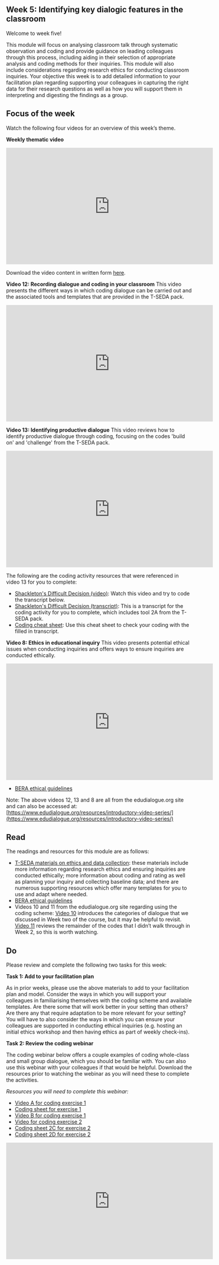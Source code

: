 ## Week 5: Identifying key dialogic features in the classroom



Welcome to week five!

This module will focus on analysing classroom talk through systematic observation and coding and provide guidance on leading colleagues through this process, including aiding in their selection of appropriate analysis and coding methods for their inquiries. This module will also include considerations regarding research ethics for conducting classroom inquiries. Your objective this week is to add detailed information to your facilitation plan regarding supporting your colleagues in capturing the right data for their research questions as well as how you will support them in interpreting and digesting the findings as a group.



## Focus of the week

Watch the following four videos for an overview of this week’s theme.

**Weekly thematic video**
<iframe width="560" height="315" src="https://www.youtube.com/embed/DUY_hGZWz7s" title="YouTube video player" frameborder="0" allow="accelerometer; autoplay; clipboard-write; encrypted-media; gyroscope; picture-in-picture" allowfullscreen></iframe>

Download the video content in written form [here](https://mbrugha.github.io/course-in-a-box/img/Wk5_video_content.pdf).

**Video 12: Recording dialogue and coding in your classroom**
This video presents the different ways in which coding dialogue can be carried out and the associated tools and templates that are provided in the T-SEDA pack.
<iframe width="560" height="315" src="https://www.youtube.com/embed/PaF7bkWNcyw" frameborder="0" allow="accelerometer; autoplay; clipboard-write; encrypted-media; gyroscope; picture-in-picture" allowfullscreen></iframe>



**Video 13: Identifying productive dialogue**
This video reviews how to identify productive dialogue through coding, focusing on the codes 'build on' and 'challenge' from the T-SEDA pack.
<iframe width="560" height="315" src="https://www.youtube.com/embed/LP3bAXxGY-g" frameborder="0" allow="accelerometer; autoplay; clipboard-write; encrypted-media; gyroscope; picture-in-picture" allowfullscreen></iframe>

The following are the coding activity resources that were referenced in video 13 for you to complete:
* [Shackleton's Difficult Decision (video)](https://sms.cam.ac.uk/media/2856333): Watch this video and try to code the transcript below.
* [Shackleton's Difficult Decision (transcript)](https://mbrugha.github.io/course-in-a-box/img/Shackleton_coding_activity.doc): This is a transcript for the coding activity for you to complete, which includes tool 2A from the T-SEDA pack.
* [Coding cheat sheet](https://mbrugha.github.io/course-in-a-box/img/Coded_Shackleton_transcript.pdf): Use this cheat sheet to check your coding with the filled in transcript.



**Video 8: Ethics in educational inquiry**
This video presents potential ethical issues when conducting inquiries and offers ways to ensure inquiries are conducted ethically.
<iframe width="560" height="315" src="https://www.youtube.com/embed/oBTst7un-qg" frameborder="0" allow="accelerometer; autoplay; clipboard-write; encrypted-media; gyroscope; picture-in-picture" allowfullscreen></iframe>

* [BERA ethical guidelines](https://www.bera.ac.uk/publication/ethical-guidelines-for-educational-research-2018?utm_source=BERA+Master+List&utm_campaign=837fd94784-+&utm_medium=email&utm_term=0_66cbc2c388-837fd94784-274600501)

Note: The above videos 12, 13 and 8 are all from the edudialogue.org site and can also be accessed at: [https://www.edudialogue.org/resources/introductory-video-series/](https://www.edudialogue.org/resources/introductory-video-series/)



## Read

The readings and resources for this module are as follows:

* [T-SEDA materials on ethics and data collection](https://mbrugha.github.io/course-in-a-box/img/TSEDA_resources_wk4.docx): these materials include more information regarding research ethics and ensuring inquiries are conducted ethically; more information about coding and rating as well as planning your inquiry and collecting baseline data; and there are numerous supporting resources which offer many templates for you to use and adapt where needed.
* [BERA ethical guidelines](https://www.bera.ac.uk/publication/ethical-guidelines-for-educational-research-2018?utm_source=BERA+Master+List&utm_campaign=837fd94784-+&utm_medium=email&utm_term=0_66cbc2c388-837fd94784-274600501)
* Videos 10 and 11 from the edudialogue.org site regarding using the coding scheme: [Video 10](https://www.edudialogue.org/resources/introductory-video-series/collection-3/#video10) introduces the categories of dialogue that we discussed in Week two of the course, but it may be helpful to revisit. [Video 11](https://www.edudialogue.org/resources/introductory-video-series/collection-3/#video11) reviews the remainder of the codes that I didn’t walk through in Week 2, so this is worth watching.



## Do

Please review and complete the following two tasks for this week:

**Task 1: Add to your facilitation plan**

As in prior weeks, please use the above materials to add to your facilitation plan and model. Consider the ways in which you will support your colleagues in familiarising themselves with the coding scheme and available templates. Are there some that will work better in your setting than others? Are there any that require adaptation to be more relevant for your setting? You will have to also consider the ways in which you can ensure your colleagues are supported in conducting ethical inquiries (e.g. hosting an initial ethics workshop and then having ethics as part of weekly check-ins). 

**Task 2: Review the coding webinar**

The coding webinar below offers a couple examples of coding whole-class and small group dialogue, which you should be familiar with. You can also use this webinar with your colleagues if that would be helpful. Download the resources prior to watching the webinar as you will need these to complete the activities.

_Resources you will need to complete this webinar:_
* [Video A for coding exercise 1](https://www.edudialogue.org/resources/introductory-video-series/collection-3/#video14)
* [Coding sheet for exercise 1](https://mbrugha.github.io/course-in-a-box/img/coding_sheet_exercise1.doc)
* [Video B for coding exercise 1](https://sms.cam.ac.uk/media/3099035)
* [Video for coding exercise 2](https://sms.cam.ac.uk/media/2856364)
* [Coding sheet 2C for exercise 2](https://mbrugha.github.io/course-in-a-box/img/TSEDA_tool2C.doc)
* [Coding sheet 2D for exercise 2](https://mbrugha.github.io/course-in-a-box/img/TSEDA_tool2D.doc)

<iframe width="560" height="315" src="https://www.youtube.com/embed/k-FrUrlAonA" title="YouTube video player" frameborder="0" allow="accelerometer; autoplay; clipboard-write; encrypted-media; gyroscope; picture-in-picture" allowfullscreen></iframe>
